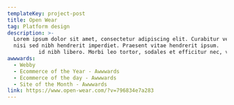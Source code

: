 ```yaml
---
templateKey: project-post
title: Open Wear
tag: Platform design
description: >-
  Lorem ipsum dolor sit amet, consectetur adipiscing elit. Curabitur vehicula
  nisi sed nibh hendrerit imperdiet. Praesent vitae hendrerit ipsum. 
          id nibh libero. Morbi leo tortor, sodales et efficitur nec, vehicula id elit. Ut maximus malesuada nisl, quis dapibus velit mattis eu. Vestibulum vel urn
awwwards:
  - Webby
  - Ecommerce of the Year - Awwwards
  - Ecommerce of the day - Awwwards
  - Site of the Month - Awwwards
link: https://www.open-wear.com/?v=796834e7a283
---
```

